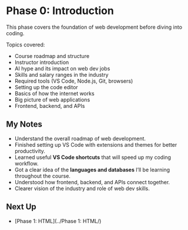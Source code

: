 # Phase 0: Introduction
This phase covers the foundation of web development before diving into coding.

Topics covered:
- Course roadmap and structure
- Instructor introduction
- AI hype and its impact on web dev jobs
- Skills and salary ranges in the industry
- Required tools (VS Code, Node.js, Git, browsers)
- Setting up the code editor
- Basics of how the internet works
- Big picture of web applications
- Frontend, backend, and APIs

## My Notes
- Understand the overall roadmap of web development.
- Finished setting up VS Code with extensions and themes for better productivity.
- Learned useful **VS Code shortcuts** that will speed up my coding workflow.
- Got a clear idea of the **languages and databases** I’ll be learning throughout the course.
- Understood how frontend, backend, and APIs connect together.
- Clearer vision of the industry and role of web dev skills.

## Next Up
- [Phase 1: HTML](../Phase 1: HTML/)
